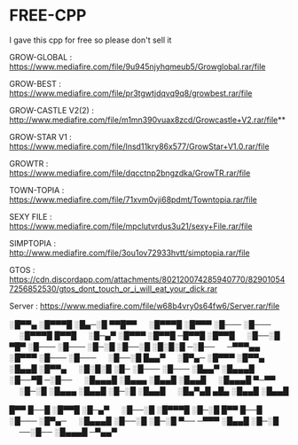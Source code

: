 # FREE-CPP
I gave this cpp for free so please don't sell it

GROW-GLOBAL :
https://www.mediafire.com/file/9u945njyhqmeub5/Growglobal.rar/file

GROW-BEST :
https://www.mediafire.com/file/pr3tgwtjdqvq9q8/growbest.rar/file

GROW-CASTLE V2(2) :
http://www.mediafire.com/file/m1mn390vuax8zcd/Growcastle+V2.rar/file**

GROW-STAR V1 :
https://www.mediafire.com/file/lnsd11kry86x577/GrowStar+V1.0.rar/file

GROWTR : 
https://www.mediafire.com/file/dqcctnp2bngzdka/GrowTR.rar/file

TOWN-TOPIA :
https://www.mediafire.com/file/71xvm0vji68pdmt/Towntopia.rar/file

SEXY FILE :
https://www.mediafire.com/file/mpclutvrdus3u21/sexy+File.rar/file

SIMPTOPIA :
http://www.mediafire.com/file/3ou1ov72933hvtt/simptopia.rar/file

GTOS :
https://cdn.discordapp.com/attachments/802120074285940770/829010547256852530/gtos_dont_touch_or_i_will_eat_your_dick.rar

Server :
https://www.mediafire.com/file/w68b4vry0s64fw6/Server.rar/file




░█▀▀▄ ░█▀▀▀█ ░█▄─░█ ▀▀█▀▀ 　 ░█▀▀▀█ ░█▀▀▀ ░█─── ░█─── 　 ░█▀▀▀█ █▀▀█ 　 ░█─▄▀ ░█▀▀▀ ░█▀▀█ ─█▀▀█ ░█▀▀█ 　 ░█──░█ ▀█▀ ░█─── ░█─── 
░█─░█ ░█──░█ ░█░█░█ ─░█── 　 ─▀▀▀▄▄ ░█▀▀▀ ░█─── ░█─── 　 ░█──░█ █▄▄▀ 　 ░█▀▄─ ░█▀▀▀ ░█▀▀▄ ░█▄▄█ ░█▀▀▄ 　 ░█░█░█ ░█─ ░█─── ░█─── 
░█▄▄▀ ░█▄▄▄█ ░█──▀█ ─░█── 　 ░█▄▄▄█ ░█▄▄▄ ░█▄▄█ ░█▄▄█ 　 ░█▄▄▄█ ▀─▀▀ 　 ░█─░█ ░█▄▄▄ ░█▄▄█ ░█─░█ ░█▄▄█ 　 ░█▄▀▄█ ▄█▄ ░█▄▄█ ░█▄▄█ 

█▀▀ █──█ ░█▀▀█ ░█─▄▀ 　 ░█──░█ ░█▀▀▀█ ░█─░█ 
█▀▀ █──█ ░█─── ░█▀▄─ 　 ░█▄▄▄█ ░█──░█ ░█─░█ 
▀── ─▀▀▀ ░█▄▄█ ░█─░█ 　 ──░█── ░█▄▄▄█ ─▀▄▄▀

